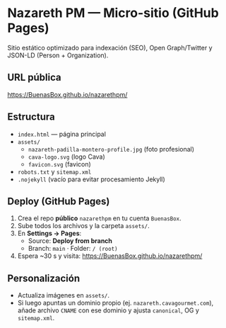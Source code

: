 # Nazareth PM — Micro-sitio (GitHub Pages)

Sitio estático optimizado para indexación (SEO), Open Graph/Twitter y JSON-LD (Person + Organization).

## URL pública
https://BuenasBox.github.io/nazarethpm/

## Estructura
- `index.html` — página principal
- `assets/`
  - `nazareth-padilla-montero-profile.jpg` (foto profesional)
  - `cava-logo.svg` (logo Cava)
  - `favicon.svg` (favicon)
- `robots.txt` y `sitemap.xml`
- `.nojekyll` (vacío para evitar procesamiento Jekyll)

## Deploy (GitHub Pages)
1. Crea el repo **público** `nazarethpm` en tu cuenta `BuenasBox`.
2. Sube todos los archivos y la carpeta `assets/`.
3. En **Settings → Pages**:
   - Source: **Deploy from branch**
   - Branch: `main` · Folder: `/ (root)`
4. Espera ~30 s y visita: https://BuenasBox.github.io/nazarethpm/

## Personalización
- Actualiza imágenes en `assets/`.
- Si luego apuntas un dominio propio (ej. `nazareth.cavagourmet.com`), añade archivo `CNAME` con ese dominio y ajusta `canonical`, OG y `sitemap.xml`.
